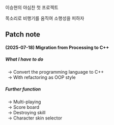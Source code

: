 이승현의 야심찬 첫 프로젝트

목소리로 비행기를 움직여 소행성을 피하자

## Patch note
#### (2025-07-18) Migration from Processing to C++
##### What I have to do  
&nbsp; -> Convert the programming language to C++  
&nbsp; -> With refactoring as OOP style

##### Further function
&nbsp; -> Multi-playing  
&nbsp; -> Score board  
&nbsp; -> Destroying skill  
&nbsp; -> Character skin selector
